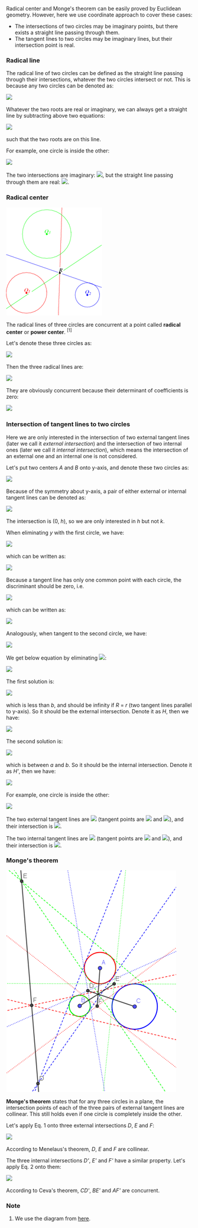 Radical center and Monge's theorem can be easily proved by Euclidean geometry. However, here we use coordinate approach to cover these cases:

- The intersections of two circles may be imaginary points, but there exists a straight line passing through them.
- The tangent lines to two circles may be imaginary lines, but their intersection point is real.

### Radical line

The radical line of two circles can be defined as the straight line passing through their intersections, whatever the two circles intersect or not. This is because any two circles can be denoted as:

<img src="https://latex.codecogs.com/gif.latex?\begin{cases}x^2+y^2+ax+by+c=0\\x^2+y^2+dx+ey+f=0\end{cases}">

Whatever the two roots are real or imaginary, we can always get a straight line by subtracting above two equations:

<img src="https://latex.codecogs.com/gif.latex?(a-d)x+(b-e)y+(c-f)=0">

such that the two roots are on this line.

For example, one circle is inside the other:

<img src="https://latex.codecogs.com/gif.latex?\begin{cases}x^2+y^2=9\\x^2+(y+1)^2=1\end{cases}">

The two intersections are imaginary: <img src="https://latex.codecogs.com/gif.latex?(\pm{3}\sqrt{5}i/2,-9/2)">, but the straight line passing through them are real: <img src="https://latex.codecogs.com/gif.latex?y=-9/2">.

### Radical center

<img src="diagrams/radical-center.gif">

The radical lines of three circles are concurrent at a point called **radical center** or **power center**. <sup>[1]</sup>

Let's denote these three circles as:

<img src="https://latex.codecogs.com/gif.latex?\begin{cases}Q_1:x^2+y^2+ax+by+c=0\\Q_2:x^2+y^2+dx+ey+f=0\\Q_3:x^2+y^2+gx+hy+j=0\end{cases}">

Then the three radical lines are:

<img src="https://latex.codecogs.com/gif.latex?\begin{cases}q_2q_3:(d-g)x+(e-h)y+(f-j)=0\\q_3q_1:(g-a)x+(h-b)y+(j-c)=0\\q_1q_2:(a-d)x+(b-e)y+(c-f)=0\end{cases}">

They are obviously concurrent because their determinant of coefficients is zero:

<img src="https://latex.codecogs.com/gif.latex?\det\left[\begin{matrix}d-g&e-h&f-j\\g-a&h-b&j-c\\a-d&b-e&c-f\end{matrix}\right]=0">

### Intersection of tangent lines to two circles

Here we are only interested in the intersection of two external tangent lines (later we call it *external intersection*) and the intersection of two internal ones (later we call it *internal intersection*), which means the intersection of an external one and an internal one is not considered.

Let's put two centers *A* and *B* onto y-axis, and denote these two circles as:

<img src="https://latex.codecogs.com/gif.latex?\begin{cases}x^2+(y-a)^2=R^2\\x^2+(y-b)^2=r^2\end{cases}\;(a>b,\,R\ge{r}>0)">

Because of the symmetry about y-axis, a pair of either external or internal tangent lines can be denoted as:

<img src="https://latex.codecogs.com/gif.latex?y=h\pm{kx}">

The intersection is (0, *h*), so we are only interested in *h* but not *k*.

When eliminating *y* with the first circle, we have:

<img src="https://latex.codecogs.com/gif.latex?x^2+(h\pm{kx}-a)^2=b^2">

which can be written as:

<img src="https://latex.codecogs.com/gif.latex?(k^2+1)x^2\pm{2}k(h-a)x+(h-a)^2-R^2=0">

Because a tangent line has only one common point with each circle, the discriminant should be zero, i.e.

<img src="https://latex.codecogs.com/gif.latex?\Delta=k^2(h-a)^2-(k^2+1)((h-a)^2-R^2)=0">

which can be written as:

<img src="https://latex.codecogs.com/gif.latex?(k^2+1)R^2=(h-a)^2">

Analogously, when tangent to the second circle, we have:

<img src="https://latex.codecogs.com/gif.latex?(k^2+1)r^2=(h-b)^2">

We get below equation by eliminating <img src="https://latex.codecogs.com/gif.latex?k^2+1">:

<img src="https://latex.codecogs.com/gif.latex?\frac{R}{r}=\pm\frac{h-a}{h-b}">

The first solution is:

<img src="https://latex.codecogs.com/gif.latex?h=\frac{Rb-ra}{R-r}=b-\frac{r(a-b)}{R-r}">

which is less than *b*, and should be infinity if *R* = *r* (two tangent lines parallel to y-axis). So it should be the external intersection. Denote it as *H*, then we have:

<img src="https://latex.codecogs.com/gif.latex?\frac{\overrightarrow{HA}}{\overrightarrow{HB}}=\frac{a-h}{b-h}=\frac{R}r\quad\text{(Eq.\,1)}">

The second solution is:

<img src="https://latex.codecogs.com/gif.latex?h'=\frac{ra+Rb}{r+R}">

which is between *a* and *b*. So it should be the internal intersection. Denote it as *H'*, then we have:

<img src="https://latex.codecogs.com/gif.latex?\frac{\overrightarrow{H'A}}{\overrightarrow{BH'}}=\frac{a-h'}{h'-b}=\frac{R}r\quad\text{(Eq.\,2)}">

For example, one circle is inside the other:

<img src="https://latex.codecogs.com/gif.latex?\begin{cases}x^2+y^2=9\\x^2+(y+1)^2=1\end{cases}">

The two external tangent lines are <img src="https://latex.codecogs.com/gif.latex?y=\pm\sqrt{3}ix/2-3/2"> (tangent points are <img src="https://latex.codecogs.com/gif.latex?(\pm{3}\sqrt{3}i,-6)"> and <img src="https://latex.codecogs.com/gif.latex?(\pm\sqrt{3}i,-3)">), and their intersection is <img src="https://latex.codecogs.com/gif.latex?(0,-3/2)">.

The two internal tangent lines are <img src="https://latex.codecogs.com/gif.latex?y=\pm\sqrt{15}ix/4-3/4"> (tangent points are <img src="https://latex.codecogs.com/gif.latex?(\pm{3}\sqrt{15}i,-12)"> and <img src="https://latex.codecogs.com/gif.latex?(\pm\sqrt{15}i,3)">), and their intersection is <img src="https://latex.codecogs.com/gif.latex?(0,-3/4)">.

### Monge's theorem

<img src="diagrams/monge.png">

**Monge's theorem** states that for any three circles in a plane, the intersection points of each of the three pairs of external tangent lines are collinear. This still holds even if one circle is completely inside the other.

Let's apply Eq. 1 onto three external intersections *D*, *E* and *F*:

<img src="https://latex.codecogs.com/gif.latex?\frac{\overrightarrow{DA}}{\overrightarrow{DB}}\cdot\frac{\overrightarrow{EC}}{\overrightarrow{EA}}\cdot\frac{\overrightarrow{FB}}{\overrightarrow{FC}}=\frac{r_A}{r_B}\cdot\frac{r_C}{r_A}\cdot\frac{r_B}{r_C}=1">

According to Menelaus's theorem, *D*, *E* and *F* are collinear.

The three internal intersections *D'*, *E'* and *F'* have a similar property. Let's apply Eq. 2 onto them:

<img src="https://latex.codecogs.com/gif.latex?\frac{\overrightarrow{D'A}}{\overrightarrow{BD'}}\cdot\frac{\overrightarrow{E'C}}{\overrightarrow{AE'}}\cdot\frac{\overrightarrow{F'B}}{\overrightarrow{CF'}}=\frac{r_A}{r_B}\cdot\frac{r_C}{r_A}\cdot\frac{r_B}{r_C}=1">

According to Ceva's theorem, *CD'*, *BE'* and *AF'* are concurrent.

### Note

1. We use the diagram from [here](https://mathworld.wolfram.com/RadicalCenter.html).